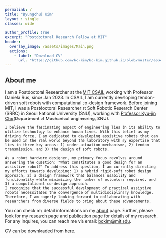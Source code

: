 ```yaml
---
permalink: /
title: "Byungchul Kim"
layout : single
classes: wide

author_profile: true
excerpt: "Postdoctoral Research Fellow at MIT"
header:
  overlay_image: /assets/images/Main.png
  actions:
    - label: "Download CV"
      url: "https://github.com/bc-kim/bc-kim.github.io/blob/master/assets/CV/ByungchulKim-CV.pdf"
---
```

**About me**
---

I am a Postdoctoral Researcher at the [MIT CSAIL][Lab_MIT_Link] working with Professor Daniela Rus, since Jan 2023. In CSAIL, I am currently developing tendon-driven soft robots with computational co-design framework. Before joining MIT, I was a Postdoctoral Researcher at Soft Robotic Research Center (SRRC) in Seoul National University (SNU), working with [Professor Kyu-jin Cho][Lab_link](Department of Mechanical engineering, SNU).

```
I believe the fascinating aspect of engineering lies in its ability to utilize technology to enhance human lives. With this belief as my driving force, I am dedicated to developing assistive robots that can be used in the real world beyond the laboratory with my expertise that lies in three key areas: 1) under-actuation mechanisms, 2) tendon transmission, and 3) the design of soft robots. 

As a robot hardware designer, my primary focus revolves around answering the question: "What constitutes a good design for an assistive robot?" To address this question, I am currently directing my efforts towards developing: 1) a hybrid rigid-soft robot design approach, 2) a design framework that balances usability and functionality while minimizing the number of actuators required, and 3) a computational co-design approach.
I recognize that the successful development of practical assistive robots necessitates the convergence of multidisciplinary knowledge. Therefore, I am eagerly looking forward to collaborating with researchers from diverse fields to bring about these advancements.
```

You can check my detail informations on my [about][about_link] page. Further, please look for my [research][Research_link] page and [publication][publication_link] page for details of my research. For any inquires, you can reach me via email: [bckim@mit.edu][email].

CV can be downloaded from [here][cv_link]. 

[Lab_MIT_Link]: https://csail.mit.edu
[SRRC_link]: https://www.srrc.snu.ac.kr
[Research_link]: /researches/
[publication_link]: /publications/
[Lab_link]: https://biorobotics.snu.ac.kr
[about_link]: /about/
[cv_link]: https://github.com/bc-kim/bc-kim.github.io/blob/master/assets/CV/ByungchulKim-CV.pdf
[email]: mailto:bckim@mit.edu